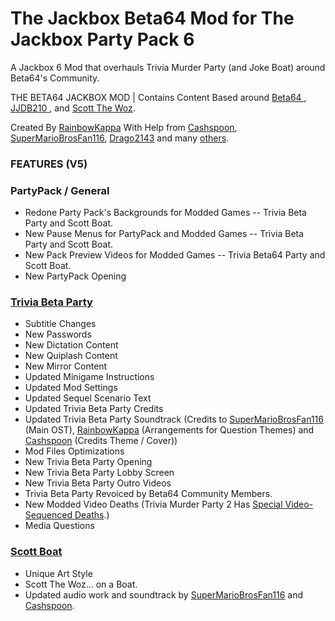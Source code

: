 # The Jackbox Beta64 Mod for The Jackbox Party Pack 6
A Jackbox 6 Mod that overhauls Trivia Murder Party (and Joke Boat) around Beta64's Community.

THE BETA64 JACKBOX MOD | Contains Content Based around [Beta64 ](https://www.twitch.tv/beta64) , [JJDB210 ](https://www.twitch.tv/jjdb210), and [Scott The Woz](https://www.youtube.com/scottthewoz).

Created By [RainbowKappa](https://www.youtube.com/rainbowkappa) With Help from [Cashspoon](https://www.twitch.tv/Cashspoon), [SuperMarioBrosFan116](https://www.twitch.tv/supermariobrosfan116), [Drago2143](https://drago2143.neocities.org/) and many [others](https://github.com/rainbowkappamc/plainfolio-kappabox?tab=readme-ov-file#teams).

### FEATURES (V5)

### PartyPack / General 
 - Redone Party Pack's Backgrounds for Modded Games  -- Trivia Beta Party and Scott Boat.
 - New Pause Menus for PartyPack and Modded Games -- Trivia Beta Party and Scott Boat.
 - New Pack Preview Videos for Modded Games -- Trivia Beta64 Party and Scott Boat.
 - New PartyPack Opening

### [Trivia Beta Party](http://triviabetaparty.kappabox.live)
 - Subtitle Changes
 - New Passwords
 - New Dictation Content
 - New Quiplash Content
 - New Mirror Content
 - Updated Minigame Instructions
 - Updated Mod Settings
 - Updated Sequel Scenario Text
 - Updated Trivia Beta Party Credits
 - Updated Trivia Beta Party Soundtrack (Credits to [SuperMarioBrosFan116 ](https://www.twitch.tv/supermariobrosfan116)(Main OST), [RainbowKappa](https://www.twitch.tv/rainbowkappattv) (Arrangements for Question Themes) and [Cashspoon](https://www.twitch.tv/Cashspoon) (Credits Theme / Cover))
 - Mod Files Optimizations
 - New Trivia Beta Party Opening 
 - New Trivia Beta Party Lobby Screen
 - New Trivia Beta Party Outro Videos
 - Trivia Beta Party Revoiced by Beta64 Community Members.
 - New Modded Video Deaths (Trivia Murder Party 2 Has [Special Video-Sequenced Deaths](https://www.youtube.com/watch?v=7MfD7ezGLLQ&pp=ygUgdmlkZW8gZGVhdGhzIHRyaXZpYSBtdXJkZXIgcGFydHk%3D).)
 - Media Questions

### [Scott Boat](http://scottboat.kappabox.live/)
 - Unique Art Style
 - Scott The Woz... on a Boat.
 - Updated audio work and soundtrack by [SuperMarioBrosFan116](https://www.twitch.tv/supermariobrosfan116) and [Cashspoon](https://www.twitch.tv/Cashspoon).
